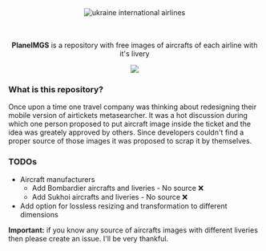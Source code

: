 <div align="center">
  <img src="https://i.imgur.com/pS0qq5O.png" alt="ukraine international airlines" />
  </br>
  </br>
  </br>
  <p><strong>PlaneIMGS</strong> is a repository with free images of aircrafts of each airline with it's livery</p>
  <a href="https://david-dm.org/JamesJGoodwin/planeimgs" target="_blank">
    <img src="https://david-dm.org/JamesJGoodwin/planeimgs.svg">
  </a>
</div>

### What is this repository?

Once upon a time one travel company was thinking about redesigning their mobile version of airtickets metasearcher.
It was a hot discussion during which one person proposed to put aircraft image inside the ticket and the idea was greately approved by others.
Since developers couldn't find a proper source of those images it was proposed to scrap it by themselves.

### TODOs

* Aircraft manufacturers
  * Add Bombardier aircrafts and liveries - No source :x:
  * Add Sukhoi aircrafts and liveries - No source :x:
* Add option for lossless resizing and transformation to different dimensions

<b>Important:</b> if you know any source of aircrafts images with different liveries then please create an issue. I'll be very thankful.
